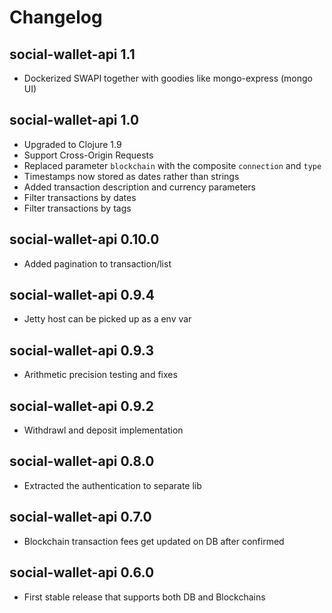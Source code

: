 # Changelog

## social-wallet-api 1.1

* Dockerized SWAPI together with goodies like mongo-express (mongo UI)

## social-wallet-api 1.0

* Upgraded to Clojure 1.9
* Support Cross-Origin Requests
* Replaced parameter `blockchain` with the composite `connection`  and `type`
* Timestamps now stored as dates rather than strings
* Added transaction description and currency parameters
* Filter transactions by dates
* Filter transactions by tags

## social-wallet-api 0.10.0
* Added pagination to transaction/list

## social-wallet-api 0.9.4
* Jetty host can be picked up as a env var
	
## social-wallet-api 0.9.3
* Arithmetic precision testing and fixes

## social-wallet-api 0.9.2
* Withdrawl and deposit implementation
	
## social-wallet-api 0.8.0
* Extracted the authentication to separate lib

## social-wallet-api 0.7.0
* Blockchain transaction fees get updated on DB after confirmed	
	
## social-wallet-api 0.6.0
* First stable release that supports both DB and Blockchains
